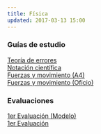 ```yaml
---
title: Física
updated: 2017-03-13 15:00
---
```


### Guías de estudio
<i class="fa fa-file-pdf-o" aria-hidden="true"></i>  [Teoría de errores](../docs/itel/2017/fisica/TeoriaErrores.pdf)<br />
<i class="fa fa-file-pdf-o" aria-hidden="true"></i>  [Notación científica](../docs/itel/2017/fisica/NotacionCientifica.pdf)<br />
<i class="fa fa-file-pdf-o" aria-hidden="true"></i>  [Fuerzas y movimiento (A4)](../docs/itel/2017/fisica/fisica_guia_1_a4.pdf)<br />
<i class="fa fa-file-pdf-o" aria-hidden="true"></i>  [Fuerzas y movimiento (Oficio)](../docs/itel/2017/fisica/fisica_guia_1_oficio_2x1.pdf)<br />

### Evaluaciones
<i class="fa fa-file-pdf-o" aria-hidden="true"></i>  [1er Evaluación (Modelo)](../docs/itel/2017/fisica/Modelo_1er_Evaluacion.pdf)<br />
<i class="fa fa-file-pdf-o" aria-hidden="true"></i>  [1er Evaluación](../docs/itel/2017/fisica/2017_1er_evaluacion_fisica.pdf)<br />


